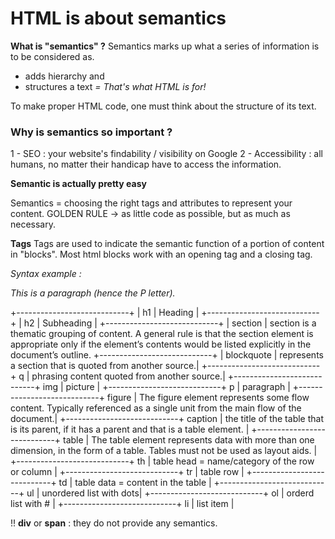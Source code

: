 # HTML is about semantics

**What is "semantics" ?**
Semantics marks up what a series of information is to be considered as. 
- adds hierarchy and
- structures a text
*= That's what HTML is for!*

To make proper HTML code, one must think about the structure of its text. 

### Why is semantics so important ?

1 - SEO : your website's findability / visibility on Google
2 - Accessibility : all humans, no matter their handicap have to access the information.

**Semantic is actually pretty easy** 

Semantics =  choosing the right tags and attributes to represent your content. 
GOLDEN RULE -> as little code as possible, but as much as necessary.

**Tags**
Tags are used to indicate the semantic function of a portion of content in "blocks". Most html blocks work with an opening tag and a closing tag.

*Syntax example :*
*<p>This is a paragraph (hence the P letter).</p>*
+----------------------------+
| h1 | Heading | 
+----------------------------+
| h2 | Subheading | 
+----------------------------+
| section | section is a thematic grouping of content. A general rule is that the section element is appropriate only if the element’s contents would be listed explicitly in the document’s outline.
+----------------------------+
| blockquote | represents a section that is quoted from another source.|
+----------------------------+
q | phrasing content quoted from another source.|
+----------------------------+
img | picture |
+----------------------------+
p | paragraph  |
+----------------------------+
figure | The figure element represents some flow content. Typically referenced as a single unit from the main flow of the document.|
+----------------------------+
caption | the title of the table that is its parent, if it has a parent and that is a table element. |
+----------------------------+
table | The table element represents data with more than one dimension, in the form of a table. Tables must not be used as layout aids. |
+----------------------------+
th | table head = name/category of the row or column |
+----------------------------+
tr | table row |
+----------------------------+
td | table data = content in the table  |
+----------------------------+
ul | unordered list with dots|
+----------------------------+
ol | orderd list with # |
+----------------------------+
li | list item |


!! **div** or **span** : they do not provide any semantics.
